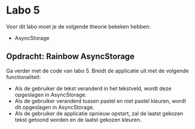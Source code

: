 # Labo 5

Voor dit labo moet je de volgende theorie bekeken hebben:
- AsyncStorage

## Opdracht: Rainbow AsyncStorage

Ga verder met de code van labo 5. Breidt de applicatie uit met de volgende functionaliteit:
- Als de gebruiker de tekst veranderd in het tekstveld, wordt deze opgeslagen in AsyncStorage.
- Als de gebruiker veranderd tussen pastel en niet pastel kleuren, wordt dit opgeslagen in AsyncStorage.
- Als de gebruiker de applicatie opnieuw opstart, zal de laatst gekozen tekst getoond worden en de laatst gekozen kleuren.
